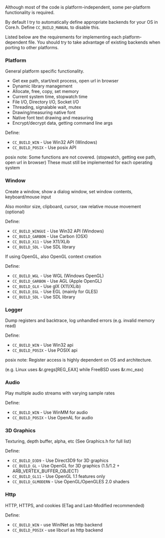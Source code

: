 Although most of the code is platform-independent, some per-platform functionality is required.

By default I try to automatically define appropriate backends for your OS in Core.h. Define ```CC_BUILD_MANUAL``` to disable this.

Listed below are the requirements for implementing each platform-dependent file.
You should try to take advantage of existing backends when porting to other platforms.

### Platform
General platform specific functionality.

- Get exe path, start/exit process, open url in browser
- Dynamic library management
- Allocate, free, copy, set memory
- Current system time, stopwatch time
- File I/O, Directory I/O, Socket I/O
- Threading, signalable wait, mutex
- Drawing/measuring native font
- Native font text drawing and measuring
- Encrypt/decrypt data, getting command line args

Define:
- ```CC_BUILD_WIN``` - Use Win32 API (Windows)
- ```CC_BUILD_POSIX``` - Use posix API

posix note: Some functions are not covered. (stopwatch, getting exe path, open url in browser)
These must still be implemented for each operating system

### Window
Create a window, show a dialog window, set window contents, keyboard/mouse input

Also monitor size, clipboard, cursor, raw relative mouse movement (optional)

Define:
- ```CC_BUILD_WINGUI``` - Use Win32 API (Windows)
- ```CC_BUILD_GARBON``` - Use Carbon (OSX)
- ```CC_BUILD_X11``` - Use X11/XLib
- ```CC_BUILD_SDL``` - Use SDL library

If using OpenGL, also OpenGL context creation

Define:
- ```CC_BUILD_WGL``` - Use WGL (Windows OpenGL)
- ```CC_BUILD_GARBON``` - Use AGL (Apple OpenGL)
- ```CC_BUILD_GLX``` - Use glX (X11/XLib)
- ```CC_BUILD_EGL``` - Use EGL (mainly for GLES)
- ```CC_BUILD_SDL``` - Use SDL library

### Logger
Dump registers and backtrace, log unhandled errors (e.g. invalid memory read)

Define:
- ```CC_BUILD_WIN``` - Use Win32 api
- ```CC_BUILD_POSIX``` - Use POSIX api

posix note: Register access is highly dependent on OS and architecture.

(e.g. Linux uses &r.gregs[REG_EAX] while FreeBSD uses &r.mc_eax)

### Audio
Play multiple audio streams with varying sample rates

Define:
- ```CC_BUILD_WIN``` - Use WinMM for audio
- ```CC_BUILD_POSIX``` - Use OpenAL for audio

### 3D Graphics
Texturing, depth buffer, alpha, etc (See Graphics.h for full list)

Define:
- ```CC_BUILD_D3D9``` - Use Direct3D9 for 3D graphics
- ```CC_BUILD_GL``` - Use OpenGL for 3D graphics (1.5/1.2 + ARB_VERTEX_BUFFER_OBJECT)
- ```CC_BUILD_GL11``` - Use OpenGL 1.1 features only
- ```CC_BUILD_GLMODERN``` - Use OpenGL/OpenGLES 2.0 shaders

### Http
HTTP, HTTPS, and cookies (ETag and Last-Modified recommended)

Define:
- ```CC_BUILD_WIN``` - use WinINet as http backend
- ```CC_BUILD_POSIX``` - use libcurl as http backend